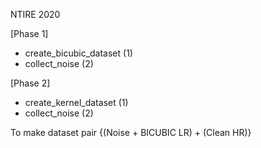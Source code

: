 NTIRE 2020 

[Phase 1]
- create_bicubic_dataset (1)
- collect_noise		 (2)

[Phase 2]
- create_kernel_dataset  (1)
- collect_noise		 (2)


To make dataset pair {(Noise + BICUBIC LR) + (Clean HR)}